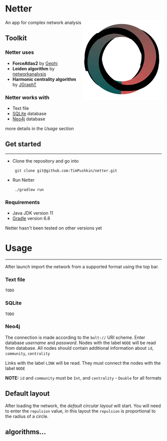# Netter

<img src="https://github.com/TimPushkin/netter/blob/view/src/main/resources/icon.png" width="256" height="256" align="right" />

An app for complex network analysis

## Toolkit

### Netter uses

- __ForceAtlas2__ by [Gephi](https://gephi.org/)
- __Leiden algorithm__ by [networkanalysis](https://github.com/CWTSLeiden/networkanalysis)
- __Harmonic centrality algorithm__ by [JGraphT](https://jgrapht.org/)

### Netter works with

- Text file
- [SQLite](https://www.sqlite.org/index.html) database
- [Neo4j](https://neo4j.com/) database

more details in the _Usage_ section

## Get started

---

- Clone the repository and go into

       git clone git@github.com:TimPushkin/netter.git

- Run Netter

       ./gradlew run

### Requirements

- Java JDK version 11
- [Gradle](https://gradle.org/) version 6.8

Netter hasn't been tested on other versions yet

# Usage

---

After launch import the network from a supported format using the top bar.

### Text file

    TODO

### SQLite

    TODO

### Neo4j

The connection is made according to the `bolt://` URI scheme. Enter database _username_ and _password_. Nodes with the
label `NODE` will be read from database. All nodes should contain additional information
about `id`, `community`, `centrality`

Links with the label `LINK` will be read. They must connect the nodes with the label `NODE`

__NOTE:__ `id` and `community` must be `Int`, and `centrality` - `Double`
for all formats

## Default layout

After loading the network, the _default circular layout_ will start. You will need to enter the `repulsion` value, in
this layout the `repulsion` is proportional to the radius of a circle.

## algorithms...
